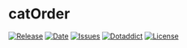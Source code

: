 # catOrder

[![Release](https://img.shields.io/github/v/release/franck-paul/catOrder)](https://github.com/franck-paul/catOrder/releases)
[![Date](https://img.shields.io/github/release-date/franck-paul/catOrder)](https://github.com/franck-paul/catOrder/releases)
[![Issues](https://img.shields.io/github/issues/franck-paul/catOrder)](https://github.com/franck-paul/catOrder/issues)
[![Dotaddict](https://img.shields.io/badge/dotaddict-official-green.svg)](https://plugins.dotaddict.org/dc2/details/catOrder)
[![License](https://img.shields.io/github/license/franck-paul/catOrder)](https://github.com/franck-paul/catOrder/blob/master/LICENSE)

